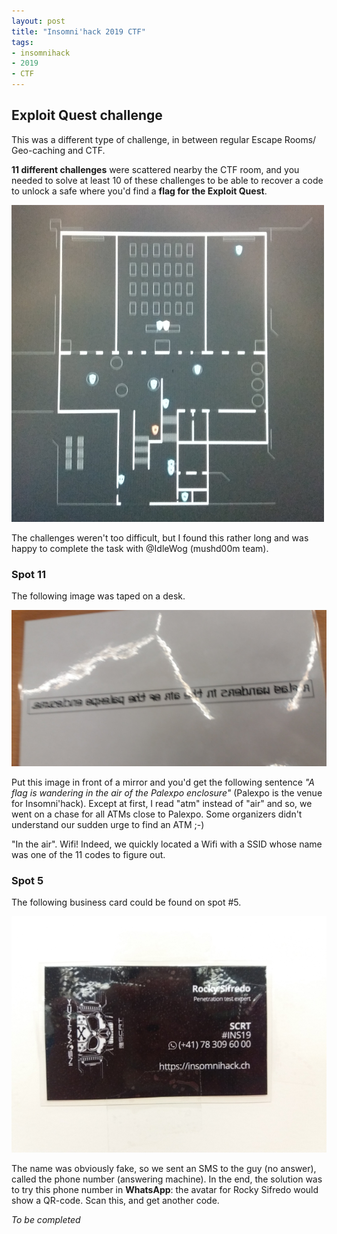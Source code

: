 ```yaml
---
layout: post
title: "Insomni'hack 2019 CTF"
tags:
- insomnihack
- 2019
- CTF
---
```


## Exploit Quest challenge



This was a different type of challenge, in between regular Escape Rooms/ Geo-caching and CTF. 

**11 different challenges** were scattered nearby the CTF room, and you needed to solve at least 10 of these challenges to be able to recover a code to unlock a safe where you'd find a **flag for the Exploit Quest**.

![](/images/ins19-map.png)

The challenges weren't too difficult, but I found this rather long and was happy to complete the task with @IdleWog (mushd00m team).

### Spot 11

The following image was taped on a desk.

![](/images/ins19-mirrored.png)

Put this image in front of a mirror and you'd get the following sentence *"A flag is wandering in the air of the Palexpo enclosure"* (Palexpo is the venue for Insomni'hack). Except at first, I read "atm" instead of "air" and so, we went on a chase for all ATMs close to Palexpo. Some organizers didn't understand our sudden urge to find an ATM ;-) 

"In the air". Wifi! Indeed, we quickly located a Wifi with a SSID whose name was one of the 11 codes to figure out.

### Spot 5

The following business card could be found on spot #5.

![](/images/ins19-sifredo.png)

The name was obviously fake, so we sent an SMS to the guy (no answer), called the phone number (answering machine). In the end, the solution was to try this phone number in **WhatsApp**: the avatar for Rocky Sifredo would show a QR-code. Scan this, and get another code.


*To be completed*



